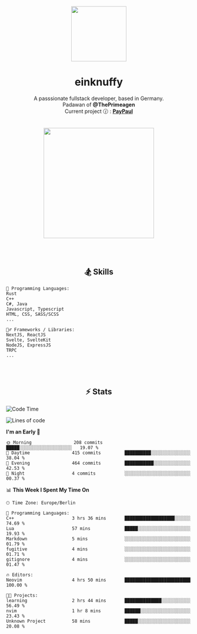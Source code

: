 <p align="center">
   <br />
   <a href="https://github.com/einKnuffy" target="_blank"><img width="150px" src="https://avatars.githubusercontent.com/u/66639485?s=400&u=fc9b6f7cbddb6dfbb93dc63483f7fc7aee75ac2e&v=4" /></a>
   <h1 align="center"><b>einknuffy</b></h1>
   <p align="center">A passsionate fullstack developer, based in Germany. <br/>
   Padawan of <b>@ThePrimeagen</b> <br/>
   Current project 🕜 : <b><a href="https://github.com/einKnuffy/paypaul">PayPaul</a></b><br/><br/>
      
   <p align="center">
      <img src="https://lanyard.cnrad.dev/api/675737917200662539" alt="" width="300px" /></p>
   </p>
</p>

<br/><br/>

<p align="center">
     <h2 align="center"><b>🏂 Skills</b></h2>
      <p align="center">
<!-- <p align="center"><b>That's it. Thanks for reading my profile 🤓</b></p>
<p align="center">
<img align="center" width="150px" src="https://i.kym-cdn.com/entries/icons/facebook/000/016/546/hidethepainharold.jpg" /></p><br/><br/> -->

```text
💬 Programming Languages:
Rust
C++
C#, Java
Javascript, Typescript
HTML, CSS, SASS/SCSS
...

🤹‍♂️ Frameworks / Libraries:
NextJS, ReactJS
Svelte, SvelteKit
NodeJS, ExpressJS
TRPC
...
```
</p>
</p>

<br/><br/>

<p align="center">
    <h2 align="center"><b>⚡ Stats</b></h2>
    <p align="center">

<!--START_SECTION:waka-->
![Code Time](http://img.shields.io/badge/Code%20Time-8%20hrs-blue)

![Lines of code](https://img.shields.io/badge/From%20Hello%20World%20I%27ve%20Written-8.1%20million%20lines%20of%20code-blue)

**I'm an Early 🐤** 

```text
🌞 Morning                208 commits         █████░░░░░░░░░░░░░░░░░░░░   19.07 % 
🌆 Daytime                415 commits         ██████████░░░░░░░░░░░░░░░   38.04 % 
🌃 Evening                464 commits         ███████████░░░░░░░░░░░░░░   42.53 % 
🌙 Night                  4 commits           ░░░░░░░░░░░░░░░░░░░░░░░░░   00.37 % 
```


📊 **This Week I Spent My Time On** 

```text
🕑︎ Time Zone: Europe/Berlin

💬 Programming Languages: 
C++                      3 hrs 36 mins       ███████████████████░░░░░░   74.69 % 
Lua                      57 mins             █████░░░░░░░░░░░░░░░░░░░░   19.93 % 
Markdown                 5 mins              ░░░░░░░░░░░░░░░░░░░░░░░░░   01.79 % 
fugitive                 4 mins              ░░░░░░░░░░░░░░░░░░░░░░░░░   01.71 % 
gitignore                4 mins              ░░░░░░░░░░░░░░░░░░░░░░░░░   01.47 % 

🔥 Editors: 
Neovim                   4 hrs 50 mins       █████████████████████████   100.00 % 

🐱‍💻 Projects: 
learning                 2 hrs 44 mins       ██████████████░░░░░░░░░░░   56.49 % 
nvim                     1 hr 8 mins         ██████░░░░░░░░░░░░░░░░░░░   23.43 % 
Unknown Project          58 mins             █████░░░░░░░░░░░░░░░░░░░░   20.08 % 
```


<!--END_SECTION:waka-->

   </p>
</p>

<br/>
